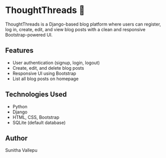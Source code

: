 # ThoughtThreads 🧵

ThoughtThreads is a Django-based blog platform where users can register, log in, create, edit, and view blog posts with a clean and responsive Bootstrap-powered UI.

## Features
- User authentication (signup, login, logout)
- Create, edit, and delete blog posts
- Responsive UI using Bootstrap
- List all blog posts on homepage

## Technologies Used
- Python
- Django
- HTML, CSS, Bootstrap
- SQLite (default database)

## Author

Sunitha Vallepu
